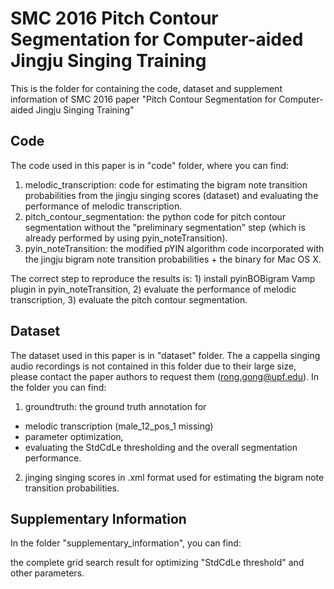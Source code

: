 # SMC 2016 Pitch Contour Segmentation for Computer-aided Jingju Singing Training
This is the folder for containing the code, dataset and supplement information of SMC 2016 paper "Pitch Contour Segmentation for Computer-aided Jingju Singing Training"

## Code

The code used in this paper is in "code" folder, where you can find:

1. melodic_transcription: code for estimating the bigram note transition probabilities from the jingju singing scores (dataset) and evaluating the performance of melodic transcription.
2. pitch_contour_segmentation: the python code for pitch contour segmentation without the "preliminary segmentation" step (which is already performed by using pyin_noteTransition).
3. pyin_noteTransition: the modified pYIN algorithm code incorporated with the jingju bigram note transition probabilities + the binary for Mac OS X.

The correct step to reproduce the results is: 1) install pyinBOBigram Vamp plugin in pyin_noteTransition, 2) evaluate the performance of melodic transcription, 3) evaluate the pitch contour segmentation.

## Dataset

The dataset used in this paper is in "dataset" folder. The a cappella singing audio recordings is not contained in this folder due to their large size, please contact the paper authors to request them (rong.gong@upf.edu). In the folder you can find:

1. groundtruth: the ground truth annotation for 
 * melodic transcription (male\_12\_pos\_1 missing)
 * parameter optimization,
 * evaluating the StdCdLe thresholding and the overall segmentation performance.

2. jinging singing scores in .xml format used for estimating the bigram note transition probabilities.

## Supplementary Information

In the folder "supplementary_information", you can find:

the complete grid search result for optimizing "StdCdLe threshold" and other parameters.


